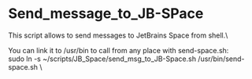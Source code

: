 # Send_message_to_JB-SPace
This script allows to send messages to JetBrains Space from shell.\

You can link it to /usr/bin to call from any place with send-space.sh: \
sudo ln -s ~/scripts/JB_Space/send_msg_to_JB-Space.sh /usr/bin/send-space.sh \
